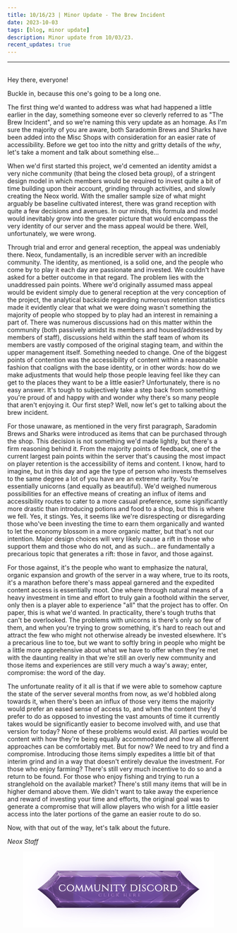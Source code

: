 ```yaml
---
title: 10/16/23 | Minor Update - The Brew Incident
date: 2023-10-03
tags: [blog, minor update]
description: Minor update from 10/03/23.
recent_updates: true
---
```


***
<br>
Hey there, everyone!

Buckle in, because this one's going to be a long one.

The first thing we'd wanted to address was what had happened a little earlier in the day, something someone ever so cleverly referred to as "The Brew Incident", and so we're naming this very update as an homage. As I'm sure the majority of you are aware, both Saradomin Brews and Sharks have been added into the Misc Shops with consideration for an easier rate of accessibility. Before we get too into the nitty and gritty details of the <em>why</em>, let's take a moment and talk about something else...

When we'd first started this project, we'd cemented an identity amidst a very niche community (that being the closed beta group), of a stringent design model in which members would be required to invest quite a bit of time building upon their account, grinding through activities, and slowly creating the Neox world. With the smaller sample size of what might arguably be baseline cultivated interest, there was grand reception with quite a few decisions and avenues. In our minds, this formula and model would inevitably grow into the greater picture that would encompass the very identity of our server and the mass appeal would be there. Well, unfortunately, we were wrong. 

Through trial and error and general reception, the appeal was undeniably there. Neox, fundamentally, is an incredible server with an incredible community. The identity, as mentioned, is a solid one, and the people who come by to play it each day are passionate and invested. We couldn't have asked for a better outcome in that regard. The problem lies with the unaddressed pain points. Where we'd originally assumed mass appeal would be evident simply due to general reception at the very conception of the project, the analytical backside regarding numerous retention statistics made it evidently clear that what we were doing wasn't something the majority of people who stopped by to play had an interest in remaining a part of. There was numerous discussions had on this matter within the community (both passively amidst its members and housed/addressed by members of staff), discussions held within the staff team of whom its members are vastly composed of the original staging team, and within the upper management itself. Something needed to change. One of the biggest points of contention was the accessibility of content within a reasonable fashion that coaligns with the base identity, or in other words: how do we make adjustments that would help those people leaving feel like they can get to the places they want to be a little easier? Unfortunately, there is no easy answer. It's tough to subjectively take a step back from something you're proud of and happy with and wonder why there's so many people that aren't enjoying it. Our first step? Well, now let's get to talking about the brew incident.

For those unaware, as mentioned in the very first paragraph, Saradomin Brews and Sharks were introduced as items that can be purchased through the shop. This decision is not something we'd made lightly, but there's a firm reasoning behind it. From the majority points of feedback, one of the current largest pain points within the server that's causing the most impact on player retention is the accessibility of items and content. I know, hard to imagine, but in this day and age the type of person who invests themselves to the same degree a lot of you have are an extreme rarity. You're essentially unicorns (and equally as beautiful). We'd weighed numerous possibilities for an effective means of creating an influx of items and accessibility routes to cater to a more casual preference, some significantly more drastic than introducing potions and food to a shop, but this is where we fell. Yes, it stings. Yes, it seems like we're disrespecting or disregarding those who've been investing the time to earn them organically and wanted to let the economy blossom in a more organic matter, but that's not our intention. Major design choices will very likely cause a rift in those who support them and those who do not, and as such... are fundamentally a precarious topic that generates a rift: those in favor, and those against. 

For those against, it's the people who want to emphasize the natural, organic expansion and growth of the server in a way where, true to its roots, it's a marathon before there's mass appeal garnered and the expedited content access is essentially moot. One where through natural means of a heavy investment in time and effort to truly gain a foothold within the server, only then is a player able to experience "all" that the project has to offer. On paper, this is what we'd wanted. In practicality, there's tough truths that can't be overlooked. The problems with unicorns is there's only so few of them, and when you're trying to grow something, it's hard to reach out and attract the few who might not otherwise already be invested elsewhere. It's a precarious line to toe, but we want to softly bring in people who might be a little more apprehensive about what we have to offer when they're met with the daunting reality in that we're still an overly new community and those items and experiences are still very much a way's away; enter, compromise: the word of the day. 

The unfortunate reality of it all is that if we were able to somehow capture the state of the server several months from now, as we'd hobbled along towards it, when there's been an influx of those very items the majority would prefer an eased sense of access to, and when the content they'd prefer to do as opposed to investing the vast amounts of time it currently takes would be significantly easier to become involved with, and use that version for today? None of these problems would exist. All parties would be content with how they're being equally accommodated and how all different approaches can be comfortably met. But for now? We need to try and find a compromise. Introducing those items simply expedites a little bit of that interim grind and in a way that doesn't entirely devalue the investment. For those who enjoy farming? There's still very much incentive to do so and a return to be found. For those who enjoy fishing and trying to run a stranglehold on the available market? There's still many items that will be in higher demand above them. We didn't want to take away the experience and reward of investing your time and efforts, the original goal was to generate a compromise that will allow players who wish for a little easier access into the later portions of the game an easier route to do so.

Now, with that out of the way, let's talk about the future.




<em>Neox Staff<br>

<div class="spacer-medium"></div>
<center><a href="https://discord.com/invite/neoxps"><img src="/assets/img/JoinDiscord.png"></a></center>